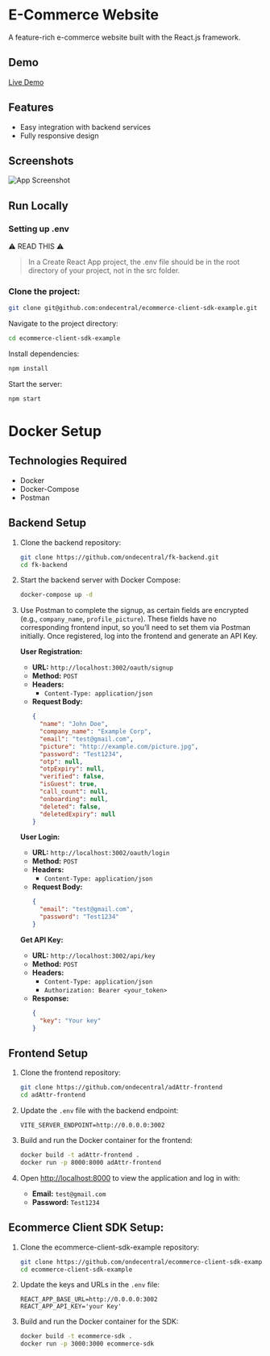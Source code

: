 # E-Commerce Website

A feature-rich e-commerce website built with the React.js framework.

## Demo

[Live Demo](https://reactjs-ecommerce-app.vercel.app/)

## Features

- Easy integration with backend services
- Fully responsive design

## Screenshots

![App Screenshot](https://i.ibb.co/fQ293tm/image.png)

## Run Locally

### Setting up .env

⚠️ READ THIS ⚠️
> In a Create React App project, the .env file should be in the root directory of your project, not in the src folder.

### Clone the project:

```bash
git clone git@github.com:ondecentral/ecommerce-client-sdk-example.git
```

Navigate to the project directory:

```bash
cd ecommerce-client-sdk-example
```

Install dependencies:

```bash
npm install
```

Start the server:

```bash
npm start
```
# Docker Setup
## Technologies Required

- Docker
- Docker-Compose
- Postman 

## Backend Setup

1. Clone the backend repository:

   ```bash
   git clone https://github.com/ondecentral/fk-backend.git
   cd fk-backend
   ```

2. Start the backend server with Docker Compose:

   ```bash
   docker-compose up -d
   ```

3. Use Postman to complete the signup, as certain fields are encrypted (e.g., `company_name`, `profile_picture`). These fields have no corresponding frontend input, so you’ll need to set them via Postman initially. Once registered, log into the frontend and generate an API Key.

   **User Registration:**
   - **URL:** `http://localhost:3002/oauth/signup`
   - **Method:** `POST`
   - **Headers:**
     - `Content-Type: application/json`
   - **Request Body:**
     ```json
     {
       "name": "John Doe",
       "company_name": "Example Corp",
       "email": "test@gmail.com",
       "picture": "http://example.com/picture.jpg",
       "password": "Test1234",
       "otp": null,
       "otpExpiry": null,
       "verified": false,
       "isGuest": true,
       "call_count": null,
       "onboarding": null,
       "deleted": false,
       "deletedExpiry": null
     }
     ```

   **User Login:**
   - **URL:** `http://localhost:3002/oauth/login`
   - **Method:** `POST`
   - **Headers:**
     - `Content-Type: application/json`
   - **Request Body:**
     ```json
     {
       "email": "test@gmail.com",
       "password": "Test1234"
     }
     ```

   **Get API Key:**
   - **URL:** `http://localhost:3002/api/key`
   - **Method:** `POST`
   - **Headers:**
     - `Content-Type: application/json`
     - `Authorization: Bearer <your_token>`
   - **Response:**
     ```json
     {
       "key": "Your key"
     }
     ```

## Frontend Setup

1. Clone the frontend repository:

   ```bash
   git clone https://github.com/ondecentral/adAttr-frontend
   cd adAttr-frontend
   ```

2. Update the `.env` file with the backend endpoint:

   ```env
   VITE_SERVER_ENDPOINT=http://0.0.0.0:3002
   ```

3. Build and run the Docker container for the frontend:

   ```bash
   docker build -t adAttr-frontend .
   docker run -p 8000:8000 adAttr-frontend
   ```

4. Open [http://localhost:8000](http://localhost:8000) to view the application and log in with:
   - **Email:** `test@gmail.com`
   - **Password:** `Test1234`

## Ecommerce Client SDK Setup:

1. Clone the ecommerce-client-sdk-example repository:

   ```bash
   git clone https://github.com/ondecentral/ecommerce-client-sdk-example
   cd ecommerce-client-sdk-example
   ```

2. Update the keys and URLs in the `.env` file:

   ```env
   REACT_APP_BASE_URL=http://0.0.0.0:3002
   REACT_APP_API_KEY='your Key'
   ```

3. Build and run the Docker container for the SDK:

   ```bash
   docker build -t ecommerce-sdk .
   docker run -p 3000:3000 ecommerce-sdk
   ```
